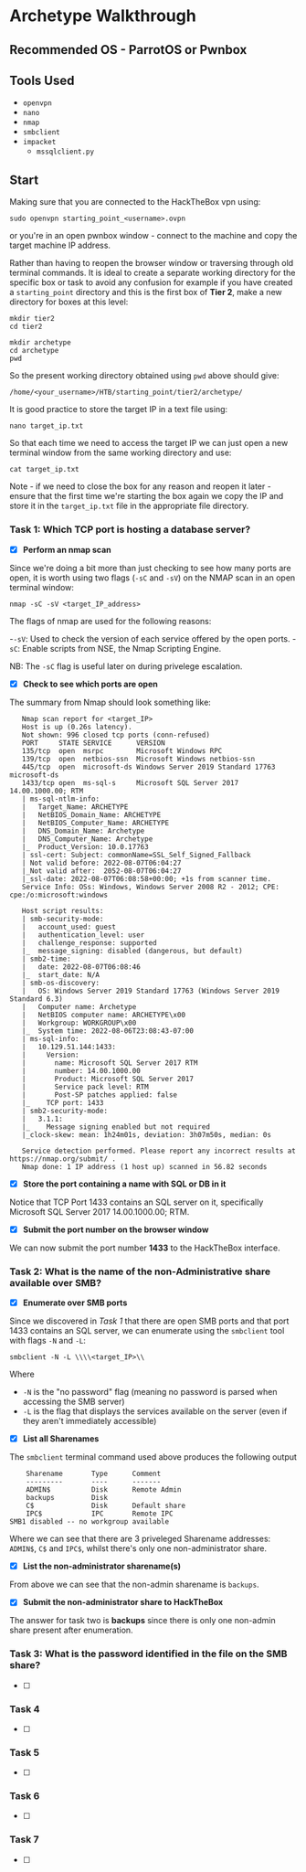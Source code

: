 # Archetype Walkthrough

## Recommended OS - ParrotOS or Pwnbox

## Tools Used
- `openvpn`
- `nano`
- `nmap`
- `smbclient`
- `impacket`
   - `mssqlclient.py`


## Start
Making sure that you are connected to the HackTheBox vpn using:

   ```sudo openvpn starting_point_<username>.ovpn```

or you're in an open pwnbox window - connect to the machine and copy the target machine IP address. 

Rather than having to reopen the browser window or traversing through old terminal commands. It is ideal to create a separate working directory for the specific box or task to avoid any confusion for example if you have created a `starting_point` directory and this is the first box of **Tier 2**, make a new directory for boxes at this level:

```
mkdir tier2
cd tier2
   
mkdir archetype
cd archetype
pwd
```

So the present working directory obtained using `pwd` above should give: 

``` 
/home/<your_username>/HTB/starting_point/tier2/archetype/
```

It is good practice to store the target IP in a text file using:

```
nano target_ip.txt
```

So that each time we need to access the target IP we can just open a new terminal window from the same working directory and use:
   
```
cat target_ip.txt
```

Note - if we need to close the box for any reason and reopen it later - ensure that the first time we're starting the box again we copy the IP and store it in the `target_ip.txt` file in the appropriate file directory.

### Task 1: Which TCP port is hosting a database server? 

- [x] **Perform an nmap scan**

Since we're doing a bit more than just checking to see how many ports are open, it is worth using two flags (`-sC` and `-sV`) on the NMAP scan in an open terminal window:

```
nmap -sC -sV <target_IP_address>
```

The flags of nmap are used for the following reasons:
 
-`-sV`: Used to check the version of each service offered by the open ports.
-`sC`: Enable scripts from NSE, the Nmap Scripting Engine. 


NB: The `-sC` flag is useful later on during privelege escalation.


- [X] **Check to see which ports are open**

The summary from Nmap should look something like:

```
   Nmap scan report for <target_IP>
   Host is up (0.26s latency).
   Not shown: 996 closed tcp ports (conn-refused)
   PORT     STATE SERVICE      VERSION
   135/tcp  open  msrpc        Microsoft Windows RPC
   139/tcp  open  netbios-ssn  Microsoft Windows netbios-ssn
   445/tcp  open  microsoft-ds Windows Server 2019 Standard 17763 microsoft-ds
   1433/tcp open  ms-sql-s     Microsoft SQL Server 2017 14.00.1000.00; RTM
   | ms-sql-ntlm-info: 
   |   Target_Name: ARCHETYPE
   |   NetBIOS_Domain_Name: ARCHETYPE
   |   NetBIOS_Computer_Name: ARCHETYPE
   |   DNS_Domain_Name: Archetype
   |   DNS_Computer_Name: Archetype
   |_  Product_Version: 10.0.17763
   | ssl-cert: Subject: commonName=SSL_Self_Signed_Fallback
   | Not valid before: 2022-08-07T06:04:27
   |_Not valid after:  2052-08-07T06:04:27
   |_ssl-date: 2022-08-07T06:08:58+00:00; +1s from scanner time.
   Service Info: OSs: Windows, Windows Server 2008 R2 - 2012; CPE: cpe:/o:microsoft:windows

   Host script results:
   | smb-security-mode: 
   |   account_used: guest
   |   authentication_level: user
   |   challenge_response: supported
   |_  message_signing: disabled (dangerous, but default)
   | smb2-time: 
   |   date: 2022-08-07T06:08:46
   |_  start_date: N/A
   | smb-os-discovery: 
   |   OS: Windows Server 2019 Standard 17763 (Windows Server 2019 Standard 6.3)
   |   Computer name: Archetype
   |   NetBIOS computer name: ARCHETYPE\x00
   |   Workgroup: WORKGROUP\x00
   |_  System time: 2022-08-06T23:08:43-07:00
   | ms-sql-info: 
   |   10.129.51.144:1433: 
   |     Version: 
   |       name: Microsoft SQL Server 2017 RTM
   |       number: 14.00.1000.00
   |       Product: Microsoft SQL Server 2017
   |       Service pack level: RTM
   |       Post-SP patches applied: false
   |_    TCP port: 1433
   | smb2-security-mode: 
   |   3.1.1: 
   |_    Message signing enabled but not required
   |_clock-skew: mean: 1h24m01s, deviation: 3h07m50s, median: 0s

   Service detection performed. Please report any incorrect results at https://nmap.org/submit/ .
   Nmap done: 1 IP address (1 host up) scanned in 56.82 seconds
```


- [X] **Store the port containing a name with SQL or DB in it**

Notice that TCP Port 1433 contains an SQL server on it, specifically Microsoft SQL Server 2017 14.00.1000.00; RTM.

- [X] **Submit the port number on the browser window**

We can now submit the port number **1433** to the HackTheBox interface.

### Task 2: What is the name of the non-Administrative share available over SMB?

- [X] **Enumerate over SMB ports**

Since we discovered in _Task 1_ that there are open SMB ports and that port 1433 contains an SQL server, we can enumerate using the `smbclient` tool with flags `-N` and `-L`:

```
smbclient -N -L \\\\<target_IP>\\
```

Where 

- `-N` is the "no password" flag (meaning no password is parsed when accessing the SMB server)
- `-L` is the flag that displays the services available on the server (even if they aren't immediately accessible)

- [X] **List all Sharenames**

The `smbclient` terminal command used above produces the following output

```
	Sharename       Type      Comment
	---------       ----      -------
	ADMIN$          Disk      Remote Admin
	backups         Disk      
	C$              Disk      Default share
	IPC$            IPC       Remote IPC
SMB1 disabled -- no workgroup available
```

Where we can see that there are 3 priveleged Sharename addresses: `ADMIN$`, `C$` and `IPC$`, whilst there's only one non-administrator share.

- [X] **List the non-administrator sharename(s)**

From above we can see that the non-admin sharename is `backups`. 

- [X] **Submit the non-administrator share to HackTheBox**

The answer for task two is **backups** since there is only one non-admin share present after enumeration.

### Task 3:  What is the password identified in the file on the SMB share? 

- [ ]

### Task 4

- [ ]

### Task 5

- [ ]

### Task 6

- [ ]

### Task 7

- [ ]
